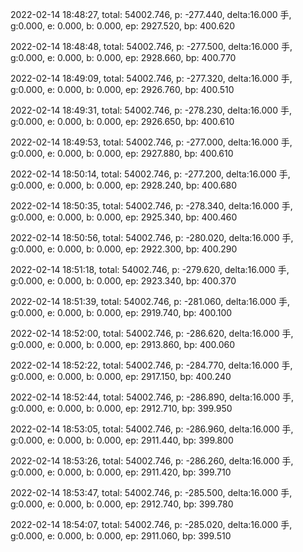 2022-02-14 18:48:27, total: 54002.746, p: -277.440, delta:16.000 手, g:0.000, e: 0.000, b: 0.000, ep: 2927.520, bp: 400.620

2022-02-14 18:48:48, total: 54002.746, p: -277.500, delta:16.000 手, g:0.000, e: 0.000, b: 0.000, ep: 2928.660, bp: 400.770

2022-02-14 18:49:09, total: 54002.746, p: -277.320, delta:16.000 手, g:0.000, e: 0.000, b: 0.000, ep: 2926.760, bp: 400.510

2022-02-14 18:49:31, total: 54002.746, p: -278.230, delta:16.000 手, g:0.000, e: 0.000, b: 0.000, ep: 2926.650, bp: 400.610

2022-02-14 18:49:53, total: 54002.746, p: -277.000, delta:16.000 手, g:0.000, e: 0.000, b: 0.000, ep: 2927.880, bp: 400.610

2022-02-14 18:50:14, total: 54002.746, p: -277.200, delta:16.000 手, g:0.000, e: 0.000, b: 0.000, ep: 2928.240, bp: 400.680

2022-02-14 18:50:35, total: 54002.746, p: -278.340, delta:16.000 手, g:0.000, e: 0.000, b: 0.000, ep: 2925.340, bp: 400.460

2022-02-14 18:50:56, total: 54002.746, p: -280.020, delta:16.000 手, g:0.000, e: 0.000, b: 0.000, ep: 2922.300, bp: 400.290

2022-02-14 18:51:18, total: 54002.746, p: -279.620, delta:16.000 手, g:0.000, e: 0.000, b: 0.000, ep: 2923.340, bp: 400.370

2022-02-14 18:51:39, total: 54002.746, p: -281.060, delta:16.000 手, g:0.000, e: 0.000, b: 0.000, ep: 2919.740, bp: 400.100

2022-02-14 18:52:00, total: 54002.746, p: -286.620, delta:16.000 手, g:0.000, e: 0.000, b: 0.000, ep: 2913.860, bp: 400.060

2022-02-14 18:52:22, total: 54002.746, p: -284.770, delta:16.000 手, g:0.000, e: 0.000, b: 0.000, ep: 2917.150, bp: 400.240

2022-02-14 18:52:44, total: 54002.746, p: -286.890, delta:16.000 手, g:0.000, e: 0.000, b: 0.000, ep: 2912.710, bp: 399.950

2022-02-14 18:53:05, total: 54002.746, p: -286.960, delta:16.000 手, g:0.000, e: 0.000, b: 0.000, ep: 2911.440, bp: 399.800

2022-02-14 18:53:26, total: 54002.746, p: -286.260, delta:16.000 手, g:0.000, e: 0.000, b: 0.000, ep: 2911.420, bp: 399.710

2022-02-14 18:53:47, total: 54002.746, p: -285.500, delta:16.000 手, g:0.000, e: 0.000, b: 0.000, ep: 2912.740, bp: 399.780

2022-02-14 18:54:07, total: 54002.746, p: -285.020, delta:16.000 手, g:0.000, e: 0.000, b: 0.000, ep: 2911.060, bp: 399.510